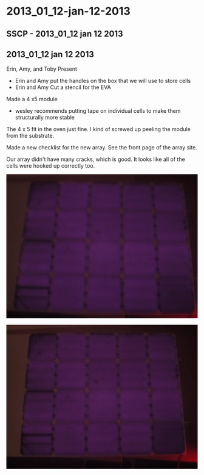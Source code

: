 # 2013\_01\_12-jan-12-2013

## SSCP - 2013\_01\_12 jan 12 2013

## 2013\_01\_12 jan 12 2013

Erin, Amy, and Toby Present

* Erin and Amy put the handles on the box that we will use to store cells
* Erin and Amy Cut a stencil for the EVA

Made a 4 x5 module

* wesley recommends putting tape on individual cells to make them structurally more stable

The 4 x 5 fit in the oven just fine. I kind of screwed up peeling the module from the substrate.&#x20;

Made a new checklist for the new array. See the front page of the array site.&#x20;

&#x20;Our array didn't have many cracks, which is good. It looks like all of the cells were hooked up correctly too.

![](../../../../../assets/image_af51e7ffb9.jpg)

![](../../../../../assets/image_a226d673bc.jpg)
